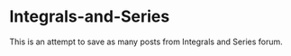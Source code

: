 # Integrals-and-Series

This is an attempt to save as many posts from Integrals and Series forum.  
